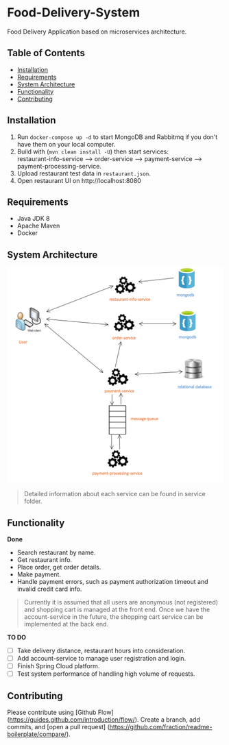 # Food-Delivery-System

Food Delivery Application based on microservices architecture.

## Table of Contents

- [Installation](#installation)
- [Requirements](#requirements)
- [System Architecture](#system-architecture)
- [Functionality](#functionality)
- [Contributing](#contributing)

## Installation

1. Run `docker-compose up -d` to start MongoDB and Rabbitmq if you don't have them on your local computer.
2. Build  with (`mvn clean install -U`) then start services: <br />
restaurant-info-service --> order-service --> payment-service --> payment-processing-service.
3. Upload restaurant test data in `restaurant.json`.
4. Open restaurant UI on http://localhost:8080

## Requirements

- Java JDK 8
- Apache Maven
- Docker

## System Architecture

![alt image](documentations/diagrams/system_architecture.png)
> Detailed information about each service can be found in service folder.

## Functionality

**Done**
- Search restaurant by name.
- Get restaurant info.
- Place order, get order details.
- Make payment.
- Handle payment errors, such as payment authorization timeout and invalid credit card info.
> Currently it is assumed that all users are anonymous (not registered) and shopping cart is managed at the front end.
Once we have the account-service in the future, the shopping cart service can be implemented at the back end.

**TO DO**
- [ ] Take delivery distance, restaurant hours into consideration.
- [ ] Add account-service to manage user registration and login.
- [ ] Finish Spring Cloud platform.
- [ ] Test system performance of handling high volume of requests.

## Contributing

Please contribute using [Github Flow]
(https://guides.github.com/introduction/flow/). 
Create a branch, add commits, and 
[open a pull request]
(https://github.com/fraction/readme-boilerplate/compare/).
